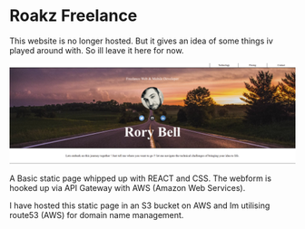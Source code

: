 # Roakz Freelance

This website is no longer hosted. But it gives an idea of some things iv played around with. So ill leave it here for now.

![Roakz freelance Homepage](./public/freelance.png)

A Basic static page whipped up with REACT and CSS. The webform is hooked up via API Gateway with AWS (Amazon Web Services).

I have hosted this static page in an S3 bucket on AWS and Im utilising route53 (AWS) for domain name management.
